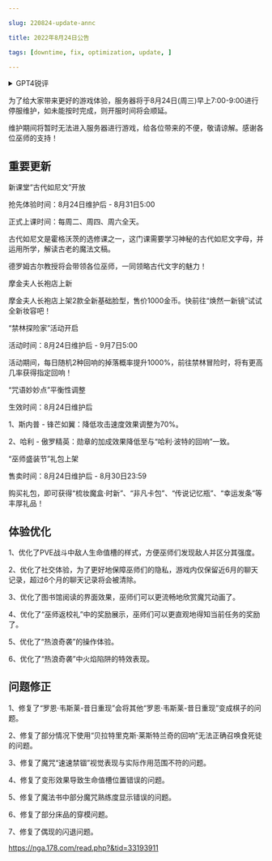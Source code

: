 ---
slug: 220824-update-annc
title: 2022年8月24日公告
tags: [downtime, fix, optimization, update, ]
---
<details>
<summary>GPT4锐评</summary>

</details>
<!--truncate-->


为了给大家带来更好的游戏体验，服务器将于8月24日(周三)早上7:00-9:00进行停服维护，如未能按时完成，则开服时间将会顺延。

维护期间将暂时无法进入服务器进行游戏，给各位带来的不便，敬请谅解。感谢各位巫师的支持！

## 重要更新
新课堂“古代如尼文”开放

抢先体验时间：8月24日维护后 - 8月31日5:00

正式上课时间：每周二、周四、周六全天。

古代如尼文是霍格沃茨的选修课之一，这门课需要学习神秘的古代如尼文字母，并运用所学，解读古老的魔法文稿。

德罗姆古尔教授将会带领各位巫师，一同领略古代文字的魅力！

摩金夫人长袍店上新

摩金夫人长袍店上架2款全新基础脸型，售价1000金币。快前往“焕然一新镜”试试全新妆容吧！

“禁林探险家”活动开启

活动时间：8月24日维护后 - 9月7日5:00

活动期间，每日随机2种回响的掉落概率提升1000%，前往禁林冒险时，将有更高几率获得指定回响！

“咒语妙妙点”平衡性调整

生效时间：8月24日维护后

1、斯内普 - 锋芒如翼：降低攻击速度效果调整为70%。

2、哈利 - 傲罗精英：勋章的加成效果降低至与“哈利·波特的回响”一致。

“巫师盛装节”礼包上架

售卖时间：8月24日维护后 - 8月30日23:59

购买礼包，即可获得“梳妆魔盒·时新”、“非凡卡包”、“传说记忆瓶”、“幸运发条”等丰厚礼品！

## <span id='optimization'>体验优化</span>
1、优化了PVE战斗中敌人生命值槽的样式，方便巫师们发现敌人并区分其强度。

2、优化了社交体验，为了更好地保障巫师们的隐私，游戏内仅保留近6月的聊天记录，超过6个月的聊天记录将会被清除。

3、优化了图书馆阅读的界面效果，巫师们可以更流畅地欣赏魔咒动画了。

4、优化了“巫师返校礼”中的奖励展示，巫师们可以更直观地得知当前任务的奖励了。

5、优化了“热浪奇袭”的操作体验。

6、优化了“热浪奇袭”中火焰陷阱的特效表现。

## <span id='fix'>问题修正</span>
1、修复了“罗恩·韦斯莱-昔日重现”会将其他“罗恩·韦斯莱-昔日重现”变成棋子的问题。

2、修复了部分情况下使用“贝拉特里克斯·莱斯特兰奇的回响”无法正确召唤食死徒的问题。

3、修复了魔咒“速速禁锢”视觉表现与实际作用范围不符的问题。

4、修复了变形效果导致生命值槽位置错误的问题。

5、修复了魔法书中部分魔咒熟练度显示错误的问题。

6、修复了部分床品的穿模问题。

7、修复了偶现的闪退问题。

https://nga.178.com/read.php?&tid=33193911
